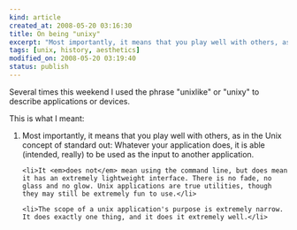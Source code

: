 ```yaml
--- 
kind: article
created_at: 2008-05-20 03:16:30
title: On being "unixy"
excerpt: "Most importantly, it means that you play well with others, as in the Unix concept of standard out: Whatever your application does, it is able (intended, really) to be used as the input to another application."
tags: [unix, history, aesthetics]
modified_on: 2008-05-20 03:19:40
status: publish
---
```


Several times this weekend I used the phrase "unixlike" or "unixy" to describe applications or devices. 

This is what I meant: 

<ol>
	<li>Most importantly, it means that you play well with others, as in the Unix concept of standard out: Whatever your application does, it is able (intended, really) to be used as the input to another application. </li>

	<li>It <em>does not</em> mean using the command line, but does mean it has an extremely lightweight interface. There is no fade, no glass and no glow. Unix applications are true utilities, though they may still be extremely fun to use.</li>

	<li>The scope of a unix application's purpose is extremely narrow. It does exactly one thing, and it does it extremely well.</li>
</ol>



